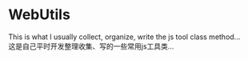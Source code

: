 # WebUtils
This is what I usually collect, organize, write the js tool class method...<br>这是自己平时开发整理收集、写的一些常用js工具类...
